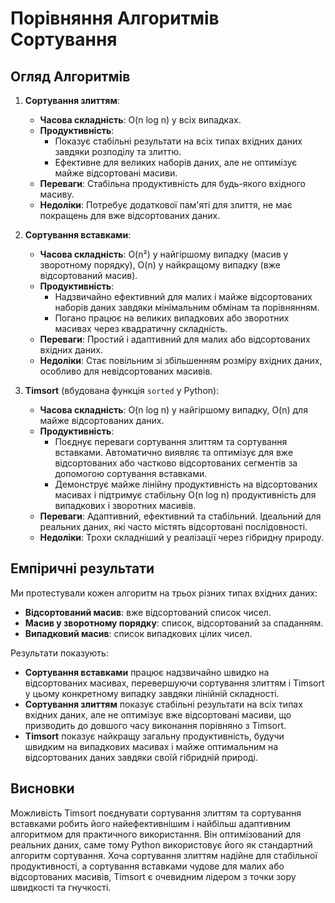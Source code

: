 
# Порівняння Алгоритмів Сортування

## Огляд Алгоритмів

1. **Сортування злиттям**:
   - **Часова складність**: O(n log n) у всіх випадках.
   - **Продуктивність**: 
     - Показує стабільні результати на всіх типах вхідних даних завдяки розподілу та злиттю.
     - Ефективне для великих наборів даних, але не оптимізує майже відсортовані масиви.
   - **Переваги**: Стабільна продуктивність для будь-якого вхідного масиву.
   - **Недоліки**: Потребує додаткової пам'яті для злиття, не має покращень для вже відсортованих даних.

2. **Сортування вставками**:
   - **Часова складність**: O(n²) у найгіршому випадку (масив у зворотному порядку), O(n) у найкращому випадку (вже відсортований масив).
   - **Продуктивність**: 
     - Надзвичайно ефективний для малих і майже відсортованих наборів даних завдяки мінімальним обмінам та порівнянням.
     - Погано працює на великих випадкових або зворотних масивах через квадратичну складність.
   - **Переваги**: Простий і адаптивний для малих або відсортованих вхідних даних.
   - **Недоліки**: Стає повільним зі збільшенням розміру вхідних даних, особливо для невідсортованих масивів.

3. **Timsort** (вбудована функція `sorted` у Python):
   - **Часова складність**: O(n log n) у найгіршому випадку, O(n) для майже відсортованих даних.
   - **Продуктивність**: 
     - Поєднує переваги сортування злиттям та сортування вставками. Автоматично виявляє та оптимізує для вже відсортованих або частково відсортованих сегментів за допомогою сортування вставками.
     - Демонструє майже лінійну продуктивність на відсортованих масивах і підтримує стабільну O(n log n) продуктивність для випадкових і зворотних масивів.
   - **Переваги**: Адаптивний, ефективний та стабільний. Ідеальний для реальних даних, які часто містять відсортовані послідовності.
   - **Недоліки**: Трохи складніший у реалізації через гібридну природу.

## Емпіричні результати
Ми протестували кожен алгоритм на трьох різних типах вхідних даних:
- **Відсортований масив**: вже відсортований список чисел.
- **Масив у зворотному порядку**: список, відсортований за спаданням.
- **Випадковий масив**: список випадкових цілих чисел.

Результати показують:
- **Сортування вставками** працює надзвичайно швидко на відсортованих масивах, перевершуючи сортування злиттям і Timsort у цьому конкретному випадку завдяки лінійній складності.
- **Сортування злиттям** показує стабільні результати на всіх типах вхідних даних, але не оптимізує вже відсортовані масиви, що призводить до довшого часу виконання порівняно з Timsort.
- **Timsort** показує найкращу загальну продуктивність, будучи швидким на випадкових масивах і майже оптимальним на відсортованих даних завдяки своїй гібридній природі.

## Висновки
Можливість Timsort поєднувати сортування злиттям та сортування вставками робить його найефективнішим і найбільш адаптивним алгоритмом для практичного використання. Він оптимізований для реальних даних, саме тому Python використовує його як стандартний алгоритм сортування. Хоча сортування злиттям надійне для стабільної продуктивності, а сортування вставками чудове для малих або відсортованих масивів, Timsort є очевидним лідером з точки зору швидкості та гнучкості.
